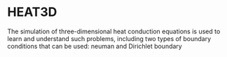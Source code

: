 # HEAT3D


The simulation of three-dimensional heat conduction equations is used to learn and understand such problems, including two types of boundary conditions that can be used: neuman and Dirichlet boundary